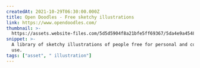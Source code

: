 ```yaml
---
createdAt: 2021-10-29T06:30:00.000Z
title: Open Doodles - Free sketchy illustrations
link: https://www.opendoodles.com/
thumbnail: >-
  https://assets.website-files.com/5d5d5904f8a21bfe5ff69367/5da4e9a454896ed80730e86b_icon-256w.png
snippet: >-
  A library of sketchy illustrations of people free for personal and commercial
  use.
tags: ["asset", " illustration"]
---
```

